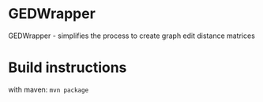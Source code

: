 # GEDWrapper
GEDWrapper - simplifies the process to create graph edit distance matrices

# Build instructions

with maven:
```mvn package```
